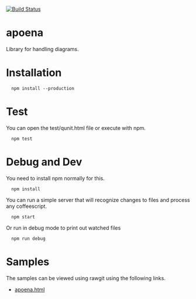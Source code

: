 [![Build Status](https://travis-ci.org/Kuniri/apoena.svg?branch=node_refactor)](https://travis-ci.org/Kuniri/apoena)
# apoena
Library for handling diagrams.

# Installation
```
  npm install --production
```

# Test
You can open the test/qunit.html file or execute with npm.
```
  npm test
```

# Debug and Dev
You need to install npm normally for this.
```
  npm install
```
You can run a simple server that will recognize changes to files and process any coffeescript.
```
  npm start
```
Or run in debug mode to print out watched files
```
  npm run debug
```

# Samples

The samples can be viewed using rawgit using the following links.

* [apoena.html](https://rawgit.com/kuniri/apoena/master/apoena.html)
